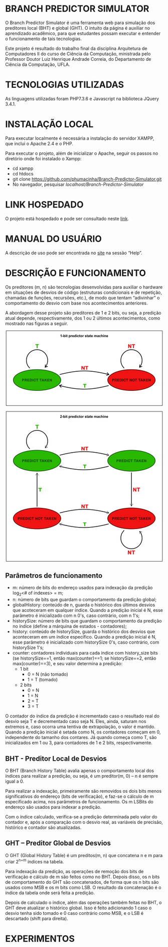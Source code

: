 # BRANCH PREDICTOR SIMULATOR

O Branch Predictor Simulator é uma ferramenta web para simulação dos preditores local (BHT) e global (GHT). O intuito da página é auxiliar no aprendizado acadêmico, para que estudantes possam executar e entender o funcionamento de tais tecnologias.

Este projeto é resultado do trabalho final da disciplina Arquitetura de Computadores II do curso de Ciência da Computação, ministrada pelo Professor Doutor Luiz Henrique Andrade Correia, do Departamento de Ciência da Computação, UFLA.

# TECNOLOGIAS UTILIZADAS

As linguagens utilizadas foram PHP7.3.6 e Javascript na biblioteca JQuery 3.4.1.

# INSTALAÇÃO LOCAL

Para executar localmente é necessária a instalação do servidor XAMPP, que inclui o Apache 2.4 e o PHP.

Para executar o projeto, além de inicializar o Apache, seguir os passos no diretório onde foi instalado o Xampp:
- cd xampp
- cd htdocs
- git clone https://github.com/phumacinha/Branch-Predictor-Simulator.git
- No navegador, pesquisar *localhost/Branch-Predictor-Simulator*

# LINK HOSPEDADO

O projeto está hospedado e pode ser consultado neste [link](http://branchprediction.epizy.com/).

# MANUAL DO USUÁRIO

A descrição de uso pode ser encontrada no [site](http://branchprediction.epizy.com/) na sessão “Help”.

# DESCRIÇÃO E FUNCIONAMENTO

Os preditores (m, n) são tecnologias desenvolvidas para auxiliar o hardware em situações de desvios de código (estruturas condicionais e de repetição, chamadas de funções, recursões, etc.), de modo que tentam “adivinhar” o comportamento do desvio com base nos acontecimentos anteriores.

A abordagem desse projeto são preditores de 1 e 2 bits, ou seja, a predição atual depende, respectivamente, dos 1 ou 2 últimos acontecimentos, como mostrado nas figuras a seguir.

<p align="center">
  <img src="/readme-images/state-machine-1-bit.png">
</p>

<p align="center">
  <img src="/readme-images/state-machine-2-bit.png">
</p>

## Parâmetros de funcionamento
- m: número de bits do endereço usados para indexação da predição log<sub>2</sub><# of indexes> = m;
- n: número de bits que guardam o comportamento da predição global;
- globalHistory: conteúdo de n, guarda o histórico dos últimos desvios que acoteceram em qualquer índice. Quando a predição inicial é N, esse parâmetro é inicializado com n 0's, caso contrário, com n 1's;
- historySize: número de bits que guardam o comportamento da predição no índice (define a márquina de estados - contadores);
- history: conteúdo de historySize, guarda o histórico dos desvios que aconteceram em um índice específico. Quando a predição inicial é N, esse parâmetro é inicializado com historySize 0's, caso contrário, com historySize 1's;
- counter: contadores individuais para cada índice com history_size bits (se historySize==1, então max(counter)==1; se historySize==2, então max(counter)==3), e seu valor determina a predição:
  - 1 bit
    - 0 = N (não tomado)
    - 1 = T (tomado)
  - 2 bits
    - 0 = N
    - 1 = N
    - 2 = T
    - 3 = T

O contador do índice da predição é incrementado caso o resultado real do desvio seja T e decrementado caso seja N. Eles, ainda, saturam nos extremos e, caso ocorra uma tentiva de extrapolação, o valor é mantido. Quando a predição inicial é setada como N, os contadores começam em 0, independente do tamanho dos contares. Já quando começa como T, são inicializados em 1 ou 3, para contadores de 1 e 2 bits, respectivamente.

## BHT - Preditor Local de Desvios

O BHT (Branch History Table) avalia apenas o comportamento local dos índices para realizar a predição, ou seja, é um preditor(m, 0) – n é sempre igual a 0.

Para realizar a indexação, primeiramente são removidos os dois bits menos significativos do endereço (bits de verificação), e faz-se o cálculo de m especificado acima, nos parâmetros de funcionamento. Os m LSBits do endereço são usados para indexar a predição.

Com o índice calculado, verifica-se a predição determinada pelo valor do contador e, após a comparação com o desvio real, as variáveis de precisão, histórico e contador são atualizadas.

## GHT – Preditor Global de Desvios

O GHT (Global History Table) é um preditos(m, n) que concatena n e m para criar 2<sup>n+m</sup> índices na tabela.

Para indexação da predição, as operações de remoção dos bits de verificação e cálculo de m são feitos como no BHT. Depois disso, os n bits de comportamento do GHT são concatenados, de forma que os n bits são usados como MSB e os m bits como LSB. O resultado da concatenação é o índice da tabela onde será feita a predição.

Depois de calculado o índice, além das operações também feitas no BHT, o GHT deve atualizar o histórico global. Isso é feito adicionando 1 caso o desvio tenha sido tomado e 0 caso contrário como MSB, e o LSB é descartado (shift para direita).

# EXPERIMENTOS

